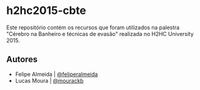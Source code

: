 # h2hc2015-cbte
Este repositório contém os recursos que foram utilizados na palestra "Cérebro na Banheiro e técnicas de evasão" realizada no H2HC University 2015.

## Autores
+ Felipe Almeida | [@feliperalmeida](https://twitter.com/feliperalmeida)
+ Lucas Moura    | [@mourackb](https://twitter.com/mourackb)
